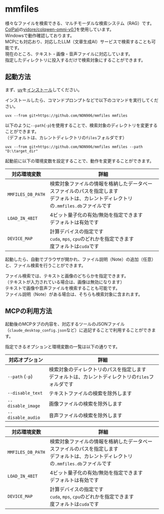 # mmfiles

様々なファイルを検索できる、マルチモーダルな検索システム（RAG）です。  
[ColPali](https://github.com/illuin-tech/colpali)の[vidore/colqwen-omni-v0.1](https://huggingface.co/vidore/colqwen-omni-v0.1)を使用しています。  
Windowsで動作確認しております。  
MCPにも対応おり、対応したLLM（文章生成AI）サービスで検索することも可能です。  
現在のところ、テキスト・画像・音声ファイルに対応しています。  
指定したディレクトリに投入するだけで検索対象にすることができます。

## 起動方法

まず、[uv](https://docs.astral.sh/uv/)を[インストール](https://docs.astral.sh/uv/getting-started/installation/)してください。

インストールしたら、コマンドプロンプトなどで以下のコマンドを実行してください。

```
uvx --from git+https://github.com/NON906/mmfiles mmfiles
```

以下のように``--path``(``-p``)を使用することで、検索対象のディレクトリを変更することができます。  
（デフォルトは、カレントディレクトリの``files``フォルダです）

```
uvx --from git+https://github.com/NON906/mmfiles mmfiles --path "D:\target_dir"
```

起動前に以下の環境変数を設定することで、動作を変更することができます。

| 対応環境変数 | 詳細 |
| --- | --- |
| ``MMFILES_DB_PATH`` | 検索対象ファイルの情報を格納したデータベースファイルのパスを指定します<br>デフォルトは、カレントディレクトリの``.mmfiles.db``ファイルです |
| ``LOAD_IN_4BIT`` | 4ビット量子化の有効/無効を指定できます<br>デフォルトは有効です |
| ``DEVICE_MAP`` | 計算デバイスの指定です<br>``cuda``, ``mps``, ``cpu``のどれかを指定できます<br>度フォルトは``cuda``です |

起動したら、自動でブラウザが開かれ、ファイル説明（Note）の追加（任意）と、ファイル検索を行うことができます。

ファイル検索では、テキストと画像のどちらかを指定できます。  
（テキストが入力されている場合は、画像は無効になります）  
テキストで画像や音声ファイルを検索することも可能です。  
ファイル説明（Note）がある場合は、そちらも検索対象に含まれます。

## MCPの利用方法

起動後のMCPタブの内容を、対応するツールのJSONファイル（``claude_desktop_config.json``など）に追記することで利用することができます。

指定できるオプションと環境変数の一覧は以下の通りです。

| 対応オプション | 詳細 |
| --- | --- |
| ``--path`` (``-p``) | 検索対象のディレクトリのパスを指定します<br>デフォルトは、カレントディレクトリの``files``フォルダです |
| ``--disable_text`` | テキストファイルの検索を除外します |
| ``--disable_image`` | 画像ファイルの検索を除外します |
| ``--disable_audio`` | 音声ファイルの検索を除外します |

| 対応環境変数 | 詳細 |
| --- | --- |
| ``MMFILES_DB_PATH`` | 検索対象ファイルの情報を格納したデータベースファイルのパスを指定します<br>デフォルトは、カレントディレクトリの``.mmfiles.db``ファイルです |
| ``LOAD_IN_4BIT`` | 4ビット量子化の有効/無効を指定できます<br>デフォルトは有効です |
| ``DEVICE_MAP`` | 計算デバイスの指定です<br>``cuda``, ``mps``, ``cpu``のどれかを指定できます<br>度フォルトは``cuda``です |